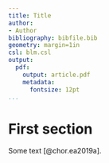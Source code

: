 ```yaml
---
title: Title
author:
- Author
bibliography: bibfile.bib
geometry: margin=1in
csl: blm.csl
output:
  pdf:
    output: article.pdf
    metadata:
      fontsize: 12pt
...
```


# First section

Some text [@chor.ea2019a].

